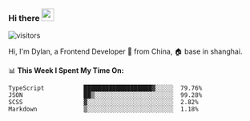 ### Hi there <img src="https://media.giphy.com/media/hvRJCLFzcasrR4ia7z/giphy.gif" width="25px">

![visitors](https://visitor-badge.glitch.me/badge?page_id=dislfyer.dislfyer)

Hi, I'm Dylan, a Frontend Developer 🚀 from China, 🏠 base in shanghai.

📊 **This Week I Spent My Time On:**

<!--START_SECTION:waka-->

```text
TypeScript           ███████████████████▓░░░░░  79.76%
JSON                 ██▒░░░░░░░░░░░░░░░░░░░░░░  99.28%
SCSS                 ▓░░░░░░░░░░░░░░░░░░░░░░░░  2.82%
Markdown             ▒░░░░░░░░░░░░░░░░░░░░░░░░  1.18%
```

<!--END_SECTION:waka-->

<!--
**About Me:**
 -->
